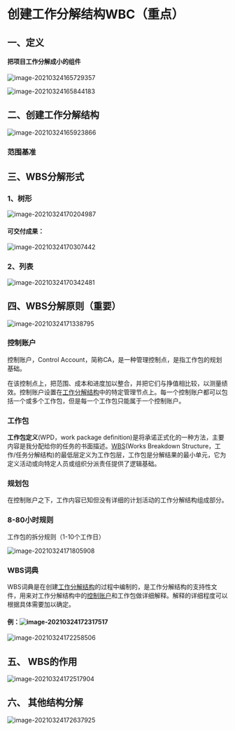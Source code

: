 # 创建工作分解结构WBC（重点）

## 一、定义

#### 把项目工作分解成小的组件

![image-20210324165729357](../picture/image-20210324165729357.png)



![image-20210324165844183](../picture/image-20210324165844183.png)



## 二、创建工作分解结构

![image-20210324165923866](../picture/image-20210324165923866.png)





### 范围基准

## 三、WBS分解形式

### 1、树形

![image-20210324170204987](../picture/image-20210324170204987.png)



#### 可交付成果：

![image-20210324170307442](../picture/image-20210324170307442.png)

### 2、列表

![image-20210324170342481](../picture/image-20210324170342481.png)



## 四、WBS分解原则（重要）



![image-20210324171338795](../picture/image-20210324171338795.png)









### 控制账户

控制账户，Control Account，简称CA，是一种管理控制点，是指工作包的规划基础。

在该控制点上，把范围、成本和进度加以整合，并把它们与挣值相比较，以测量绩效。控制账户设置在[工作分解结构](https://baike.baidu.com/item/工作分解结构/8668423)中的特定管理节点上。每一个控制账户都可以包括一个或多个工作包，但是每一个工作包只能属于一个控制账户。

### 工作包

**工作包定义**(WPD，work package definition)是将承诺正式化的一种方法，主要内容是我分配给你的任务的书面描述。[WBS](https://baike.baidu.com/item/WBS/9518746)(Works Breakdown Structure，工作/任务分解结构)的最低层定义为工作包层，工作包是分解结果的最小单元，它为定义活动或向特定人员或组织分派责任提供了逻辑基础。

### 规划包

在控制账户之下，工作内容已知但没有详细的计划活动的工作分解结构组成部分。

### 8-80小时规则

工作包的拆分规则（1-10个工作日）

![image-20210324171805908](../picture/image-20210324171805908.png)

### 



### WBS词典

WBS词典是在创建[工作分解结构](https://baike.baidu.com/item/工作分解结构/8668423)的过程中编制的，是工作分解结构的支持性文件，用来对工作分解结构中的[控制账户](https://baike.baidu.com/item/控制账户/1538822)和工作包做详细解释。解释的详细程度可以根据具体需要加以确定。

#### 例：![image-20210324172317517](../picture/image-20210324172317517.png)

![image-20210324172258506](../picture/image-20210324172258506.png)



## 五、 WBS的作用



![image-20210324172517904](../picture/image-20210324172517904.png)





## 六、 其他结构分解

![image-20210324172637925](../picture/image-20210324172637925.png)





































































